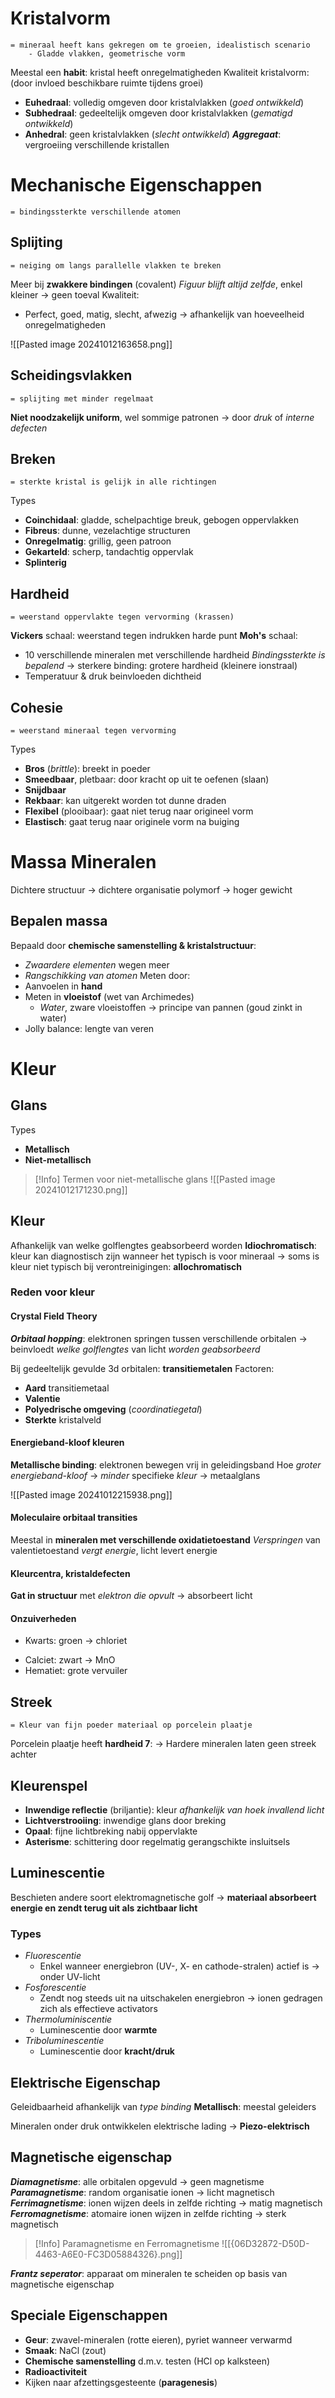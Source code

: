 # Kristalvorm
	= mineraal heeft kans gekregen om te groeien, idealistisch scenario
		- Gladde vlakken, geometrische vorm
Meestal een **habit**: kristal heeft onregelmatigheden
Kwaliteit kristalvorm: (door invloed beschikbare ruimte tijdens groei)
- **Euhedraal**: volledig omgeven door kristalvlakken (*goed ontwikkeld*)
- **Subhedraal**: gedeeltelijk omgeven door kristalvlakken (*gematigd ontwikkeld*)
- **Anhedral**: geen kristalvlakken (*slecht ontwikkeld*)
***Aggregaat***: vergroeiing verschillende kristallen
# Mechanische Eigenschappen
	= bindingssterkte verschillende atomen
## Splijting
	= neiging om langs parallelle vlakken te breken
Meer bij **zwakkere bindingen** (covalent)
*Figuur blijft altijd zelfde*, enkel kleiner -> geen toeval
Kwaliteit:
- Perfect, goed, matig, slecht, afwezig
	-> afhankelijk van hoeveelheid onregelmatigheden
	
![[Pasted image 20241012163658.png]]
## Scheidingsvlakken
	= splijting met minder regelmaat
**Niet noodzakelijk uniform**, wel sommige patronen
	-> door *druk* of *interne defecten*
## Breken
	= sterkte kristal is gelijk in alle richtingen
Types
- **Coinchidaal**: gladde, schelpachtige breuk, gebogen oppervlakken
- **Fibreus**: dunne, vezelachtige structuren
- **Onregelmatig**: grillig, geen patroon
- **Gekarteld**: scherp, tandachtig oppervlak
- **Splinterig**
## Hardheid
	= weerstand oppervlakte tegen vervorming (krassen)
**Vickers** schaal: weerstand tegen indrukken harde punt
**Moh's** schaal:
- 10 verschillende mineralen met verschillende hardheid
*Bindingssterkte is bepalend* -> sterkere binding: grotere hardheid (kleinere ionstraal)
- Temperatuur & druk beinvloeden dichtheid
## Cohesie
	= weerstand mineraal tegen vervorming
Types
- **Bros** (*brittle*): breekt in poeder
- **Smeedbaar**, pletbaar: door kracht op uit te oefenen (slaan)
- **Snijdbaar**
- **Rekbaar**: kan uitgerekt worden tot dunne draden
- **Flexibel** (plooibaar): gaat niet terug naar origineel vorm 
- **Elastisch**: gaat terug naar originele vorm na buiging
# Massa Mineralen
Dichtere structuur -> dichtere organisatie polymorf -> hoger gewicht
## Bepalen massa
Bepaald door **chemische samenstelling & kristalstructuur**:
- *Zwaardere elementen* wegen meer
- *Rangschikking van atomen*
Meten door:
- Aanvoelen in **hand**
- Meten in **vloeistof** (wet van Archimedes)
	- *Water*, zware vloeistoffen
		-> principe van pannen (goud zinkt in water)
- Jolly balance: lengte van veren
# Kleur
## Glans
Types
- **Metallisch**
- **Niet-metallisch**

> [!Info] Termen voor niet-metallische glans
> ![[Pasted image 20241012171230.png]]
## Kleur
Afhankelijk van welke golflengtes geabsorbeerd worden
**Idiochromatisch**: kleur kan diagnostisch zijn wanneer het typisch is voor mineraal
-> soms is kleur niet typisch bij verontreinigingen: **allochromatisch**
### Reden voor kleur

#### Crystal Field Theory
***Orbitaal hopping***:  elektronen springen tussen verschillende orbitalen 
-> beinvloedt *welke golflengtes* van licht *worden geabsorbeerd*

Bij gedeeltelijk gevulde 3d orbitalen: **transitiemetalen**
Factoren:
- **Aard** transitiemetaal
- **Valentie**
- **Polyedrische omgeving** (*coordinatiegetal*)
- **Sterkte** kristalveld
#### Energieband-kloof kleuren
**Metallische binding**: elektronen bewegen vrij in geleidingsband
Hoe *groter energieband-kloof* -> *minder* specifieke *kleur*
-> metaalglans

![[Pasted image 20241012215938.png]]
#### Moleculaire orbitaal transities
Meestal in **mineralen met verschillende oxidatietoestand**
*Verspringen* van valentietoestand *vergt energie*, licht levert energie
#### Kleurcentra, kristaldefecten
**Gat in  structuur** met *elektron die opvult*
-> absorbeert licht
#### Onzuiverheden
- Kwarts: groen -> chloriet  
* Calciet: zwart -> MnO  
* Hematiet: grote vervuiler
## Streek
	= Kleur van fijn poeder materiaal op porcelein plaatje
Porcelein plaatje heeft **hardheid 7**:
	-> Hardere mineralen laten geen streek achter
## Kleurenspel
- **Inwendige reflectie** (briljantie): kleur *afhankelijk van hoek invallend licht*
- **Lichtverstrooiing**: inwendige glans door breking
- **Opaal**: fijne lichtbreking nabij oppervlakte
- **Asterisme**: schittering door regelmatig gerangschikte insluitsels
## Luminescentie
Beschieten andere soort elektromagnetische golf
-> **materiaal absorbeert energie en zendt terug uit als zichtbaar licht**
### Types
- *Fluorescentie*
	- Enkel wanneer energiebron (UV-, X- en cathode-stralen) actief is
		-> onder UV-licht
- *Fosforescentie*
	- Zendt nog steeds uit na uitschakelen energiebron
		-> ionen gedragen zich als effectieve activators
- *Thermoluminiscentie*
	- Luminescentie door **warmte**
- *Triboluminescentie*
	- Luminescentie door **kracht/druk**

## Elektrische Eigenschap
Geleidbaarheid afhankelijk van *type binding*
**Metallisch**: meestal geleiders

Mineralen onder druk ontwikkelen elektrische lading
-> **Piezo-elektrisch**

## Magnetische eigenschap
***Diamagnetisme***: alle orbitalen opgevuld -> geen magnetisme
***Paramagnetisme***: random organisatie ionen -> licht magnetisch
***Ferrimagnetisme***: ionen wijzen deels in zelfde richting -> matig magnetisch
***Ferromagnetisme***: atomaire ionen wijzen in zelfde richting -> sterk magnetisch

>[!Info] Paramagnetisme en Ferromagnetisme
>![[{06D32872-D50D-4463-A6E0-FC3D05884326}.png]]

***Frantz seperator***: apparaat om mineralen te scheiden op basis van magnetische eigenschap

## Speciale Eigenschappen
- **Geur**: zwavel-mineralen (rotte eieren), pyriet wanneer verwarmd
- **Smaak**: NaCl (zout)
- **Chemische samenstelling** d.m.v. testen (HCl op kalksteen)
- **Radioactiviteit**
- Kijken naar afzettingsgesteente (**paragenesis**)